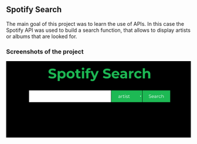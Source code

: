 ## Spotify Search

The main goal of this project was to learn the use of APIs. In this case the Spotify API was used to build a search function, that allows to display artists or albums that are looked for.



### Screenshots of the project

![](/screenshots/screenshot1.png "Optional Title")